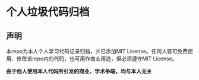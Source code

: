 # <b>个人垃圾代码归档</b>
## 声明

本repo为本人个人学习代码记录归档，并已添加MIT License。任何人皆可免费使用、修改该repo内的代码，也可用作商业用途，但必须遵守MIT License。

<b>由于他人使用本人代码所引发的商业、学术争端，均与本人无关</b>